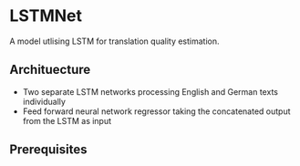 # LSTMNet
A model utlising LSTM for translation quality estimation.

## Archituecture
* Two separate LSTM networks processing English and German texts individually
* Feed forward neural network regressor taking the concatenated output from the LSTM as input

## Prerequisites

